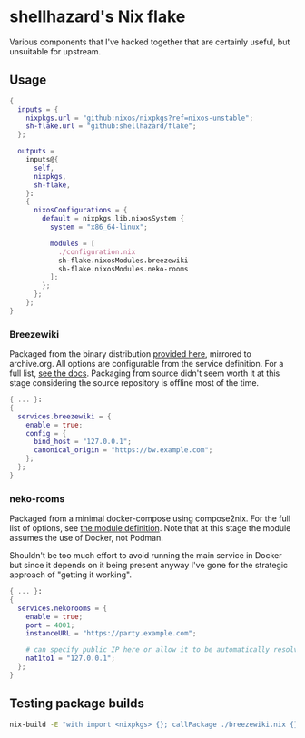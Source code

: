 # shellhazard's Nix flake

Various components that I've hacked together that are certainly useful, but unsuitable for upstream.

## Usage

```nix
{
  inputs = {
    nixpkgs.url = "github:nixos/nixpkgs?ref=nixos-unstable";
    sh-flake.url = "github:shellhazard/flake";
  };

  outputs =
    inputs@{
      self,
      nixpkgs,
      sh-flake,
    }:
    {
      nixosConfigurations = {
        default = nixpkgs.lib.nixosSystem {
          system = "x86_64-linux";

          modules = [
            ./configuration.nix
            sh-flake.nixosModules.breezewiki
            sh-flake.nixosModules.neko-rooms
          ];
        };
      };
    };
}
```

### Breezewiki

Packaged from the binary distribution [provided here](https://docs.breezewiki.com/Running.html#%28part._.Running_a_compiled_executable%29), mirrored to archive.org. All options are configurable from the service definition. For a full list, [see the docs](https://docs.breezewiki.com/Configuration.html). Packaging from source didn't seem worth it at this stage considering the source repository is offline most of the time.

```nix
{ ... }:
{
  services.breezewiki = {
    enable = true;
    config = {
      bind_host = "127.0.0.1";
      canonical_origin = "https://bw.example.com";
    };
  };
}
```
### neko-rooms

Packaged from a minimal docker-compose using compose2nix. For the full list of options, see [the module definition](https://github.com/shellhazard/nix/blob/main/modules/neko-rooms/default.nix). Note that at this stage the module assumes the use of Docker, not Podman.

Shouldn't be too much effort to avoid running the main service in Docker but since it depends on it being present anyway I've gone for the strategic approach of "getting it working".

```nix
{ ... }:
{
  services.nekorooms = {
    enable = true;
    port = 4001;
    instanceURL = "https://party.example.com";

    # can specify public IP here or allow it to be automatically resolved
    nat1to1 = "127.0.0.1"; 
  };
}
```

## Testing package builds

```sh
nix-build -E "with import <nixpkgs> {}; callPackage ./breezewiki.nix {}"
```


